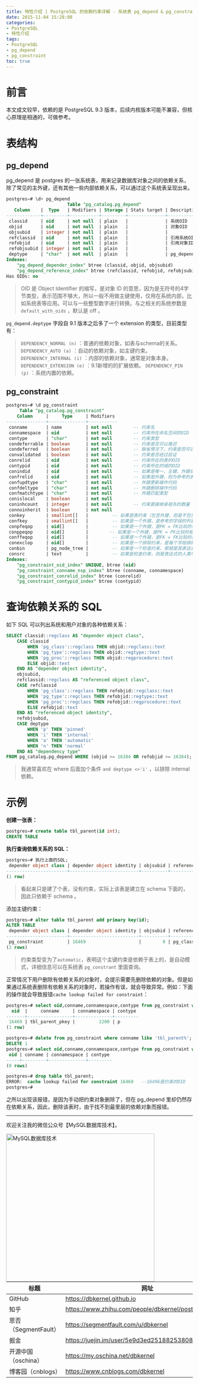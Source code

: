 ```yaml
---
title: 特性介绍 | PostgreSQL 的依赖约束详解 - 系统表 pg_depend & pg_constraint
date: 2015-11-04 15:28:08
categories:
- PostgreSQL
- 特性介绍
tags:
- PostgreSQL
- pg_depend
- pg_constraint
toc: true
---
```


<!-- more -->


# 前言

本文成文较早，依赖的是 PostgreSQL 9.3 版本，后续内核版本可能不兼容，但核心原理是相通的，可做参考。

# 表结构

## pg_depend

pg_depend 是 postgres 的一张系统表，用来记录数据库对象之间的依赖关系，除了常见的主外键，还有其他一些内部依赖关系，可以通过这个系统表呈现出来。

```sql
postgres=# \d+ pg_depend
                       Table "pg_catalog.pg_depend"
   Column    |  Type   | Modifiers | Storage | Stats target | Description
-------------+---------+-----------+---------+--------------+-------------
 classid     | oid     | not null  | plain   |              | 系统OID
 objid       | oid     | not null  | plain   |              | 对象OID
 objsubid    | integer | not null  | plain   |              |
 refclassid  | oid     | not null  | plain   |              | 引用系统OID
 refobjid    | oid     | not null  | plain   |              | 引用对象ID
 refobjsubid | integer | not null  | plain   |              |
 deptype     | "char"  | not null  | plain   |              | pg_depend类型
Indexes:
    "pg_depend_depender_index" btree (classid, objid, objsubid)
    "pg_depend_reference_index" btree (refclassid, refobjid, refobjsubid)
Has OIDs: no
```
>OID 是 Object Identifier 的缩写，是对象 ID 的意思，因为是无符号的4字节类型，表示范围不够大，所以一般不用做主键使用，仅用在系统内部，比如系统表等应用。可以与一些整型数字进行转换。与之相关的系统参数是 `default_with_oids` ，默认是 off 。

`pg_depend.deptype` 字段自 9.1 版本之后多了一个 extension 的类型，目前类型有：

>`DEPENDENCY_NORMAL (n)` ：普通的依赖对象，如表与schema的关系。
>`DEPENDENCY_AUTO (a)` ：自动的依赖对象，如主键约束。
>`DEPENDENCY_INTERNAL (i)` ：内部的依赖对象，通常是对象本身。
>`DEPENDENCY_EXTENSION (e)` ：9.1新增的的扩展依赖。
>`DEPENDENCY_PIN (p)` ：系统内置的依赖。


## pg_constraint

```sql
postgres=# \d pg_constraint
     Table "pg_catalog.pg_constraint"
    Column     |     Type     | Modifiers
---------------+--------------+-----------
 conname       | name         | not null        -- 约束名
 connamespace  | oid          | not null        -- 约束所在命名空间的OID
 contype       | "char"       | not null        -- 约束类型
 condeferrable | boolean      | not null        -- 约束是否可以推迟
 condeferred   | boolean      | not null        -- 缺省情况下，约束是否可以推迟
 convalidated  | boolean      | not null        -- 约束是否经过验证
 conrelid      | oid          | not null        -- 约束所在的表的OID
 contypid      | oid          | not null        -- 约束所在的域的OID
 conindid      | oid          | not null        -- 如果是唯一、主键、外键或排除约束，则为支持这个约束的索引；否则为0
 confrelid     | oid          | not null        -- 如果是外键，则为参考的表；否则为 0
 confupdtype   | "char"       | not null        -- 外键更新操作代码
 confdeltype   | "char"       | not null        -- 外键删除操作代码
 confmatchtype | "char"       | not null        -- 外键匹配类型
 conislocal    | boolean      | not null
 coninhcount   | integer      | not null        -- 约束直接继承祖先的数量
 connoinherit  | boolean      | not null
 conkey        | smallint[]   |         -- 如果是表约束（包含外键，但是不包含约束触发器），则是约束字段的列表
 confkey       | smallint[]   |         -- 如果是一个外键，是参考的字段的列表
 conpfeqop     | oid[]        |         -- 如果是一个外键，是PK = FK比较的相等操作符的列表
 conppeqop     | oid[]        |        -- 如果是一个外键，是PK = PK比较的相等操作符的列表
 conffeqop     | oid[]        |         -- 如果是一个外键，是FK = FK比较的相等操作符的列表
 conexclop     | oid[]        |         -- 如果是一个排除约束，是每个字段排除操作符的列表
 conbin        | pg_node_tree |         -- 如果是一个检查约束，那就是其表达式的内部形式
 consrc        | text         |         -- 如果是检查约束，则是表达式的人类可读形式
Indexes:
    "pg_constraint_oid_index" UNIQUE, btree (oid)
    "pg_constraint_conname_nsp_index" btree (conname, connamespace)
    "pg_constraint_conrelid_index" btree (conrelid)
    "pg_constraint_contypid_index" btree (contypid)
```

# 查询依赖关系的 SQL

如下 SQL 可以列出系统和用户对象的各种依赖关系：

```sql
SELECT classid::regclass AS "depender object class",
    CASE classid
        WHEN 'pg_class'::regclass THEN objid::regclass::text
        WHEN 'pg_type'::regclass THEN objid::regtype::text
        WHEN 'pg_proc'::regclass THEN objid::regprocedure::text
        ELSE objid::text
    END AS "depender object identity",
    objsubid,
    refclassid::regclass AS "referenced object class",
    CASE refclassid
        WHEN 'pg_class'::regclass THEN refobjid::regclass::text
        WHEN 'pg_type'::regclass THEN refobjid::regtype::text
        WHEN 'pg_proc'::regclass THEN refobjid::regprocedure::text
        ELSE refobjid::text
    END AS "referenced object identity",
    refobjsubid,
    CASE deptype
        WHEN 'p' THEN 'pinned'
        WHEN 'i' THEN 'internal'
        WHEN 'a' THEN 'automatic'
        WHEN 'n' THEN 'normal'
    END AS "dependency type"
FROM pg_catalog.pg_depend WHERE (objid >= 16384 OR refobjid >= 16384);
```
>我通常喜欢在 where 后面加个条件 `and deptype <>'i'` ，以排除 internal 依赖。


# 示例

**创建一张表：**
```sql
postgres=# create table tbl_parent(id int);
CREATE TABLE
```

**执行查询依赖关系的 SQL：**
```sql
postgres=# 执行上面的SQL;
 depender object class | depender object identity | objsubid | referenced object class | referenced object identity | refobjsubid | dependency type
-----------------------+--------------------------+----------+-------------------------+------------- pg_class              | tbl_parent               |        0 | pg_namespace            | 2200                       |           0 | normal
(1 row)
```
>看起来只是建了个表，没有约束，实际上该表是建立在 schema 下面的，因此只依赖于 schema 。

添加主键约束：
```sql
postgres=# alter table tbl_parent add primary key(id);
ALTER TABLE
 depender object class | depender object identity | objsubid | referenced object class | referenced object identity | refobjsubid | dependency type
-----------------------+--------------------------+----------+-------------------------+------- pg_class              | tbl_parent               |        0 | pg_namespace            | 2200                       |           0 | normal
 pg_constraint         | 16469                    |        0 | pg_class                | tbl_parent                 |           1 | automatic
(2 rows)
```
>约束类型变为了`automatic`，表明这个主键约束是依赖于表上的，是自动模式，详细信息可以在系统表 `pg_constrant` 里面查询。

正常情况下用户删除有依赖关系的对象时，会提示需要先删除依赖的对象。但是如果通过系统表删除有依赖关系的对象时，若操作有误，就会导致异常。例如：下面的操作就会导致报错`cache lookup failed for constraint`：
```sql
postgres=# select oid,conname,connamespace,contype from pg_constraint where conname like 'tbl_parent%';
  oid  |     conname     | connamespace | contype
-------+-----------------+--------------+---------
 16469 | tbl_parent_pkey |         2200 | p
(1 row)

postgres=# delete from pg_constraint where conname like 'tbl_parent%';
DELETE 1
postgres=# select oid,conname,connamespace,contype from pg_constraint where conname like 'tbl_parent%';
 oid | conname | connamespace | contype
-----+---------+--------------+---------
(0 rows)

postgres=# drop table tbl_parent;
ERROR:  cache lookup failed for constraint 16469   --16496是约束的OID
postgres=#
```

之所以出现该报错，是因为手动把约束对象删除了，但在 pg_depend 里却仍然存在依赖关系，因此，删除该表时，由于找不到最里层的依赖对象而报错。

----

欢迎关注我的微信公众号【MySQL数据库技术】。

<img src="https://dbkernel-1306518848.cos.ap-beijing.myqcloud.com/wechat/my-wechat-official-account.png" width="400" height="400" alt="MySQL数据库技术" align="left"/>


| 标题                 | 网址                                                  |
| -------------------- | ----------------------------------------------------- |
| GitHub               | https://dbkernel.github.io                            |
| 知乎                 | https://www.zhihu.com/people/dbkernel/posts           |
| 思否（SegmentFault） | https://segmentfault.com/u/dbkernel                   |
| 掘金                 | https://juejin.im/user/5e9d3ed251882538083fed1f/posts |
| 开源中国（oschina）  | https://my.oschina.net/dbkernel                       |
| 博客园（cnblogs）    | https://www.cnblogs.com/dbkernel                      |

